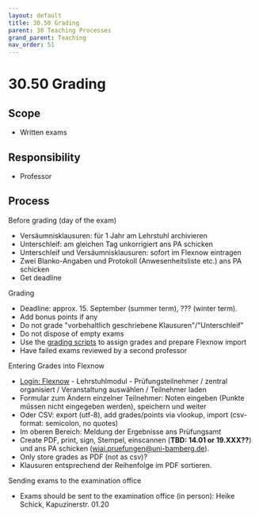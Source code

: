 ```yaml
---
layout: default
title: 30.50 Grading
parent: 30 Teaching Processes
grand_parent: Teaching
nav_order: 51
---
```


# 30.50 Grading

## Scope

- Written exams

## Responsibility

- Professor

## Process

Before grading (day of the exam)

- Versäumnisklausuren: für 1 Jahr am Lehrstuhl archivieren
- Unterschleif: am gleichen Tag unkorrigiert ans PA schicken
- Unterschleif und Versäumnisklausuren: sofort im Flexnow eintragen
- Zwei Blanko-Angaben und Protokoll (Anwesenheitsliste etc.) ans PA schicken
- Get deadline

Grading

- Deadline: approx. 15. September (summer term), ??? (winter term).
- Add bonus points if any
- Do not grade "vorbehaltlich geschriebene Klausuren"/"Unterschleif"
- Do not dispose of empty exams
- Use the [grading scripts](https://github.com/digital-work-lab/handbook/tree/main/src/grading) to assign grades and prepare Flexnow import
- Have failed exams reviewed by a second professor

Entering Grades into Flexnow

- [Login: Flexnow](https://fn2web.zuv.uni-bamberg.de/FN2AUTH/FN2AuthServlet?op=Login) - Lehrstuhlmodul - Prüfungsteilnehmer / zentral organisiert / Veranstaltung auswählen / Teilnehmer laden
- Formular zum Ändern einzelner Teilnehmer: Noten eingeben (Punkte müssen nicht eingegeben werden), speichern und weiter
- Oder CSV: export (utf-8), add grades/points via vlookup, import (csv-format: semicolon, no quotes)
- Im oberen Bereich: Meldung der Ergebnisse ans Prüfungsamt
- Create PDF, print, sign, Stempel, einscannen (**TBD: 14.01 or 19.XXX??**) und ans PA schicken (wiai.pruefungen@uni-bamberg.de).
- Only store grades as PDF (not as csv)?
- Klausuren entsprechend der Reihenfolge im PDF sortieren.

Sending exams to the examination office

- Exams should be sent to the examination office (in person): Heike Schick, Kapuzinerstr. 01.20
